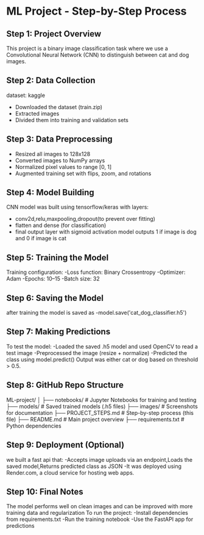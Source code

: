 # ML Project - Step-by-Step Process

## Step 1: Project Overview
This project is a binary image classification task where we use a Convolutional Neural Network (CNN) to distinguish between cat and dog images.

## Step 2: Data Collection
dataset: kaggle
- Downloaded the dataset (train.zip)
- Extracted images 
- Divided them into training and validation sets

## Step 3: Data Preprocessing
- Resized all images to 128x128
- Converted images to NumPy arrays
- Normalized pixel values to range [0, 1]
- Augmented training set with flips, zoom, and rotations

## Step 4: Model Building
CNN model was built using tensorflow/keras with layers:
- conv2d,relu,maxpooling,dropout(to prevent over fitting)
- flatten and dense (for classification)
- final output layer with sigmoid activation
  model outputs 1 if image is dog and 0 if image is cat

## Step 5: Training the Model
Training configuration:
-Loss function: Binary Crossentropy
-Optimizer: Adam
-Epochs: 10–15
-Batch size: 32

## Step 6: Saving the Model
after training the model is saved as
-model.save('cat_dog_classifier.h5')

## Step 7: Making Predictions
To test the model:
-Loaded the saved .h5 model and used OpenCV to read a test image
-Preprocessed the image (resize + normalize)
-Predicted the class using model.predict()
Output was either cat or dog based on threshold > 0.5.

## Step 8: GitHub Repo Structure
ML-project/
│
├── notebooks/         # Jupyter Notebooks for training and testing
├── models/            # Saved trained models (.h5 files)
├── images/            # Screenshots for documentation
├── PROJECT_STEPS.md   # Step-by-step process (this file)
├── README.md          # Main project overview
├── requirements.txt   # Python dependencies


## Step 9: Deployment (Optional)
we built a fast api that:
-Accepts image uploads via an endpoint,Loads the saved model,Returns predicted class as JSON
-It was deployed using Render.com, a cloud service for hosting web apps.

## Step 10: Final Notes
The model performs well on clean images and can be improved with more training data and regularization
To run the project:
-Install dependencies from requirements.txt
-Run the training notebook
-Use the FastAPI app for predictions
